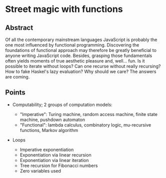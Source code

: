 # Street magic with functions

## Abstract

Of all the contemporary mainstream languages JavaScript is probably the one most influenced by functional programming. Discovering the foundations of functional approach may therefore be greatly beneficial to anyone writing JavaScript code. Besides, grasping those fundamentals often yields moments of true aesthetic pleasure and, well… fun. Is it possible to iterate without loops? Can one recurse without really recursing? How to fake Haskel's lazy evaluation? Why should we care? The answers are coming.

## Points

* Computability; 2 groups of computation models:
	* "Imperative": Turing machine, random access machine, finite state machine, pushdown automaton
	* "Functional": lambda calculus, combinatory logic, mu-recursive functions, Markov algorithm
	
* Loops
	* Imperative exponentiation
	* Exponentiation via linear recursion
	* Exponentiation via linear iteration
	* Tree recursion for Fibonacci numbers
	* Zero variables used